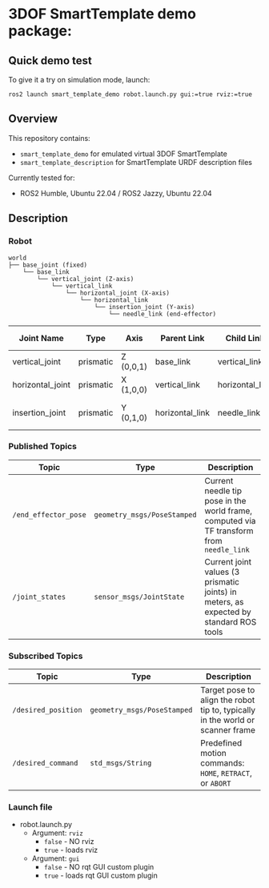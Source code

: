 # 3DOF SmartTemplate demo package:

## Quick demo test
To give it a try on simulation mode, launch:
```
ros2 launch smart_template_demo robot.launch.py gui:=true rviz:=true
```

## Overview
This repository contains:
- `smart_template_demo` for emulated virtual 3DOF SmartTemplate
- `smart_template_description` for SmartTemplate URDF description files

Currently tested for:
- ROS2 Humble, Ubuntu 22.04 / ROS2 Jazzy, Ubuntu 22.04

## Description
### Robot 
```
world
├── base_joint (fixed)
    └── base_link
        └── vertical_joint (Z-axis)
            └── vertical_link
                └── horizontal_joint (X-axis)
                    └── horizontal_link
                        └── insertion_joint (Y-axis)
                            └── needle_link (end-effector)
```

| Joint Name     | Type       | Axis       | Parent Link   | Child Link    | Range (m)    |
|----------------|------------|------------|---------------|--------------|-------------|
| vertical_joint | prismatic | Z (0,0,1)  | base_link     | vertical_link | ±0.025      |
| horizontal_joint | prismatic | X (1,0,0)  | vertical_link | horizontal_link | ±0.03       |
| insertion_joint | prismatic | Y (0,1,0)  | horizontal_link | needle_link   | 0.000 → 0.115 |

### Published Topics

| Topic             | Type                       | Description                                                                         |
|-------------------|----------------------------|-------------------------------------------------------------------------------------|
| `/end_effector_pose` | `geometry_msgs/PoseStamped` | Current needle tip pose in the world frame, computed via TF transform from `needle_link` |
| `/joint_states`   | `sensor_msgs/JointState`   | Current joint values (3 prismatic joints) in meters, as expected by standard ROS tools |

### Subscribed Topics

| Topic             | Type                       | Description                                                                          |
|-------------------|----------------------------|--------------------------------------------------------------------------------------|
| `/desired_position` | `geometry_msgs/PoseStamped` | Target pose to align the robot tip to, typically in the world or scanner frame         |
| `/desired_command` | `std_msgs/String`          | Predefined motion commands: `HOME`, `RETRACT`, or `ABORT`                             |

### Launch file
- robot.launch.py
  * Argument: `rviz`
    * `false` - NO rviz
    * `true` - loads rviz
  * Argument: `gui`
    * `false` - NO rqt GUI custom plugin
    * `true` - loads rqt GUI custom plugin
